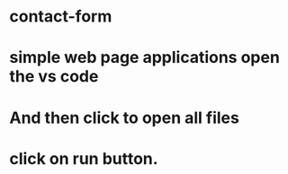 # contact-form
# simple web page applications open the vs code 
# And then click to open all files 
# click on run button.
